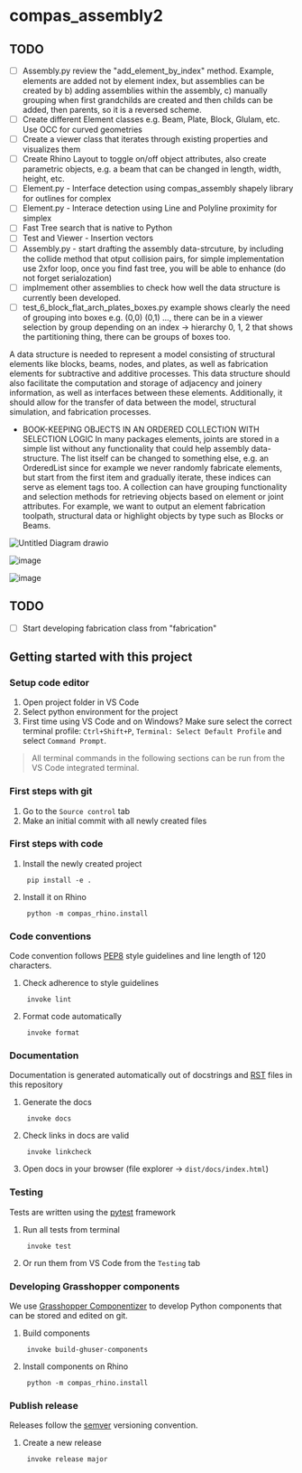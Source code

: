 # compas_assembly2

## TODO


- [ ] Assembly.py review the "add_element_by_index" method. Example, elements are added not by element index, but assemblies can be created by b) adding assemblies within the assembly, c) manually grouping when first grandchilds are created and then childs can be added, then parents, so it is a reversed scheme.
- [ ] Create different Element classes e.g. Beam, Plate, Block, Glulam, etc. Use OCC for curved geometries
- [ ] Create a viewer class that iterates through existing properties and visualizes them
- [ ] Create Rhino Layout to toggle on/off object attributes, also create parametric objects, e.g. a beam that can be changed in length, width, height, etc.
- [ ] Element.py - Interface detection using compas_assembly shapely library for outlines for complex
- [ ] Element.py - Interace detection using Line and Polyline proximity for simplex
- [ ] Fast Tree search that is native to Python
- [ ] Test and Viewer - Insertion vectors
- [ ] Assembly.py - start drafting the assembly data-strcuture, by including the collide method that otput collision pairs, for simple implementation use 2xfor loop, once you find fast tree, you will be able to enhance (do not forget serialozation)
- [ ] implmement other assemblies to check how well the data structure is currently been developed.
- [ ] test_6_block_flat_arch_plates_boxes.py example shows clearly the need of grouping into boxes e.g. (0,0) (0,1) ..., there can be in a viewer selection by group depending on an index -> hierarchy 0, 1, 2 that shows the partitioning thing, there can be groups of boxes too.

A data structure is needed to represent a model consisting of structural elements like blocks, beams, nodes, and plates, as well as fabrication elements for subtractive and additive processes. This data structure should also facilitate the computation and storage of adjacency and joinery information, as well as interfaces between these elements. Additionally, it should allow for the transfer of data between the model, structural simulation, and fabrication processes.

* BOOK-KEEPING OBJECTS IN AN ORDERED COLLECTION WITH SELECTION LOGIC In many packages elements, joints are stored in a simple list without any functionality that could help assembly data-structure. The list itself can be changed to something else, e.g. an OrderedList since for example we never randomly fabricate elements, but start from the first item and gradually iterate, these indices can serve as element tags too. A collection can have grouping functionality and selection methods for retrieving objects based on element or joint attributes. For example, we want to output an element fabrication toolpath, structural data or highlight objects by type such as Blocks or Beams.

![Untitled Diagram drawio](https://github.com/BRG-research/compas_assembly2/assets/18013985/fc6ddbbd-8b30-49be-aa69-705e9e1eee0e)


![image](https://github.com/BRG-research/compas_assembly2/assets/18013985/ef00db99-6557-4fe5-a1cd-39caad9bd7ca)

![image](https://github.com/BRG-research/compas_assembly2/assets/18013985/0ce85ba1-2c01-40d5-8a5b-40f017bd787b)


## TODO

- [ ] Start developing fabrication class from "fabrication"


## Getting started with this project

### Setup code editor

1. Open project folder in VS Code
2. Select python environment for the project
3. First time using VS Code and on Windows? Make sure select the correct terminal profile: `Ctrl+Shift+P`, `Terminal: Select Default Profile` and select `Command Prompt`.

> All terminal commands in the following sections can be run from the VS Code integrated terminal. 


### First steps with git

1. Go to the `Source control` tab
2. Make an initial commit with all newly created files


### First steps with code

1. Install the newly created project 

        pip install -e .

2. Install it on Rhino

        python -m compas_rhino.install


### Code conventions

Code convention follows [PEP8](https://pep8.org/) style guidelines and line length of 120 characters.

1. Check adherence to style guidelines

        invoke lint

2. Format code automatically

        invoke format


### Documentation

Documentation is generated automatically out of docstrings and [RST](https://www.sphinx-doc.org/en/master/usage/restructuredtext/basics.html) files in this repository

1. Generate the docs

        invoke docs

2. Check links in docs are valid

        invoke linkcheck

3. Open docs in your browser (file explorer -> `dist/docs/index.html`)


### Testing

Tests are written using the [pytest](https://docs.pytest.org/) framework

1. Run all tests from terminal

        invoke test

2. Or run them from VS Code from the `Testing` tab


### Developing Grasshopper components

We use [Grasshopper Componentizer](https://github.com/compas-dev/compas-actions.ghpython_components) to develop Python components that can be stored and edited on git.

1. Build components

        invoke build-ghuser-components

2. Install components on Rhino

        python -m compas_rhino.install


### Publish release

Releases follow the [semver](https://semver.org/spec/v2.0.0.html) versioning convention.

1. Create a new release

        invoke release major
